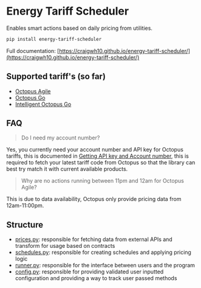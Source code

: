 # Energy Tariff Scheduler

Enables smart actions based on daily pricing from utilities.

```sh
pip install energy-tariff-scheduler
```

Full documentation: [https://craigwh10.github.io/energy-tariff-scheduler/](https://craigwh10.github.io/energy-tariff-scheduler/)

## Supported tariff's (so far)

- [Octopus Agile](https://octopus.energy/smart/agile/)
- [Octopus Go](https://octopus.energy/smart/go/)
- [Intelligent Octopus Go](https://octopus.energy/smart/intelligent-octopus-go/)

## FAQ

> Do I need my account number?

Yes, you currently need your account number and API key for Octopus tariffs, this is documented in <a href="https://craigwh10.github.io/energy-tariff-scheduler/getting-started/getting-api-key-and-account-no/" target="_blank">Getting API key and Account number</a>, this is required to fetch your latest tariff code from Octopus so that the library can best try match it with current available products.

> Why are no actions running between 11pm and 12am for Octopus Agile?

This is due to data availability, Octopus only provide pricing data from 12am-11:00pm.

## Structure

- [prices.py](./prices.py): responsible for fetching data from external APIs and transform for usage based on contracts
- [schedules.py](./schedules.py): responsible for creating schedules and applying pricing logic
- [runner.py](./runner.py): responsible for the interface between users and the program
- [config.py](./config.py): responsible for providing validated user inputted configuration and providing a way to track user passed methods
